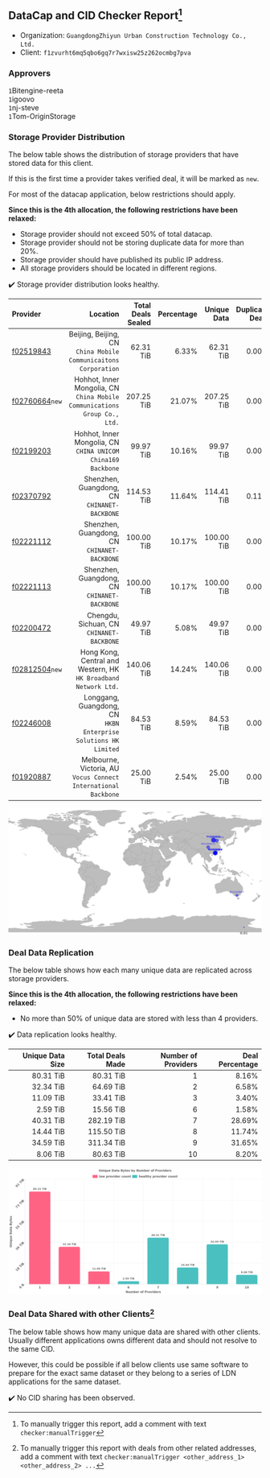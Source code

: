 ## DataCap and CID Checker Report[^1]
 - Organization: `GuangdongZhiyun Urban Construction Technology Co., Ltd.`
 - Client: `f1zvurht6mq5qbo6gq7r7wxisw25z262ocmbg7pva`
### Approvers
`1`Bitengine-reeta<br/>`1`igoovo<br/>`1`nj-steve<br/>`1`Tom-OriginStorage

### Storage Provider Distribution
The below table shows the distribution of storage providers that have stored data for this client.

If this is the first time a provider takes verified deal, it will be marked as `new`.

For most of the datacap application, below restrictions should apply.

**Since this is the 4th allocation, the following restrictions have been relaxed:**
 - Storage provider should not exceed 50% of total datacap.
 - Storage provider should not be storing duplicate data for more than 20%.
 - Storage provider should have published its public IP address.
 - All storage providers should be located in different regions.

✔️ Storage provider distribution looks healthy.

| Provider                                                    |                                                                     Location | Total Deals Sealed | Percentage | Unique Data | Duplicate Deals |
| :---------------------------------------------------------- | ---------------------------------------------------------------------------: | -----------------: | ---------: | ----------: | --------------: |
| [f02519843](https://filfox.info/en/address/f02519843)       |           Beijing, Beijing, CN<br/>`China Mobile Communicaitons Corporation` |          62.31 TiB |      6.33% |   62.31 TiB |           0.00% |
| [f02760664](https://filfox.info/en/address/f02760664)`new`  | Hohhot, Inner Mongolia, CN<br/>`China Mobile Communications Group Co., Ltd.` |         207.25 TiB |     21.07% |  207.25 TiB |           0.00% |
| [f02199203](https://filfox.info/en/address/f02199203)       |              Hohhot, Inner Mongolia, CN<br/>`CHINA UNICOM China169 Backbone` |          99.97 TiB |     10.16% |   99.97 TiB |           0.00% |
| [f02370792](https://filfox.info/en/address/f02370792)       |                              Shenzhen, Guangdong, CN<br/>`CHINANET-BACKBONE` |         114.53 TiB |     11.64% |  114.41 TiB |           0.11% |
| [f02221112](https://filfox.info/en/address/f02221112)       |                              Shenzhen, Guangdong, CN<br/>`CHINANET-BACKBONE` |         100.00 TiB |     10.17% |  100.00 TiB |           0.00% |
| [f02221113](https://filfox.info/en/address/f02221113)       |                              Shenzhen, Guangdong, CN<br/>`CHINANET-BACKBONE` |         100.00 TiB |     10.17% |  100.00 TiB |           0.00% |
| [f02200472](https://filfox.info/en/address/f02200472)       |                                 Chengdu, Sichuan, CN<br/>`CHINANET-BACKBONE` |          49.97 TiB |      5.08% |   49.97 TiB |           0.00% |
| [f02812504](https://filfox.info/en/address/f02812504)`new`  |           Hong Kong, Central and Western, HK<br/>`HK Broadband Network Ltd.` |         140.06 TiB |     14.24% |  140.06 TiB |           0.00% |
| [f02246008](https://filfox.info/en/address/f02246008)       |           Longgang, Guangdong, CN<br/>`HKBN Enterprise Solutions HK Limited` |          84.53 TiB |      8.59% |   84.53 TiB |           0.00% |
| [f01920887](https://filfox.info/en/address/f01920887)       |           Melbourne, Victoria, AU<br/>`Vocus Connect International Backbone` |          25.00 TiB |      2.54% |   25.00 TiB |           0.00% |

<img src="https://raw.githubusercontent.com/data-preservation-programs/filplus-checker-assets/main/filecoin-project/filecoin-plus-large-datasets/issues/2184/1696644265635.png"/>

### Deal Data Replication
The below table shows how each many unique data are replicated across storage providers.


**Since this is the 4th allocation, the following restrictions have been relaxed:**
- No more than 50% of unique data are stored with less than 4 providers.

✔️ Data replication looks healthy.

| Unique Data Size | Total Deals Made | Number of Providers | Deal Percentage |
| ---------------: | ---------------: | ------------------: | --------------: |
|        80.31 TiB |        80.31 TiB |                   1 |           8.16% |
|        32.34 TiB |        64.69 TiB |                   2 |           6.58% |
|        11.09 TiB |        33.41 TiB |                   3 |           3.40% |
|         2.59 TiB |        15.56 TiB |                   6 |           1.58% |
|        40.31 TiB |       282.19 TiB |                   7 |          28.69% |
|        14.44 TiB |       115.50 TiB |                   8 |          11.74% |
|        34.59 TiB |       311.34 TiB |                   9 |          31.65% |
|         8.06 TiB |        80.63 TiB |                  10 |           8.20% |

<img src="https://raw.githubusercontent.com/data-preservation-programs/filplus-checker-assets/main/filecoin-project/filecoin-plus-large-datasets/issues/2184/1696644266325.png"/>

### Deal Data Shared with other Clients[^3]
The below table shows how many unique data are shared with other clients.
Usually different applications owns different data and should not resolve to the same CID.

However, this could be possible if all below clients use same software to prepare for the exact same dataset or they belong to a series of LDN applications for the same dataset.

✔️ No CID sharing has been observed.

[^1]: To manually trigger this report, add a comment with text `checker:manualTrigger`

[^2]: Deals from those addresses are combined into this report as they are specified with `checker:manualTrigger`

[^3]: To manually trigger this report with deals from other related addresses, add a comment with text `checker:manualTrigger <other_address_1> <other_address_2> ...`
